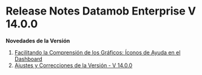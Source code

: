 # Release Notes Datamob Enterprise V 14.0.0

**Novedades de la Versión**

1. [Facilitando la Comprensión de los Gráficos: Íconos de Ayuda en el Dashboard](facilitando-la-comprension-de-los-graficos-iconos-de-ayuda-en-el-dashboard.md)
2. [Ajustes y Correcciones de la Versión - V 14.0.0](ajustes-y-correcciones-de-la-version-v-14.0..md)

